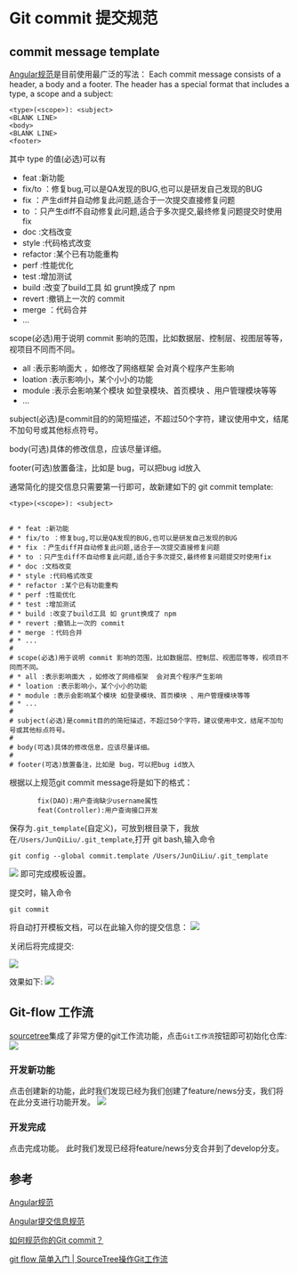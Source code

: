 # Git commit 提交规范

## commit message template
[Angular规范](https://github.com/angular/angular.js/blob/master/DEVELOPERS.md#-git-commit-guidelines)是目前使用最广泛的写法：
Each commit message consists of a header, a body and a footer. The header has a special format that includes a type, a scope and a subject:

```
<type>(<scope>): <subject>
<BLANK LINE>
<body>
<BLANK LINE>
<footer> 
```

其中 type 的值(必选)可以有
* feat :新功能 
* fix/to ：修复bug,可以是QA发现的BUG,也可以是研发自己发现的BUG
* fix ：产生diff并自动修复此问题,适合于一次提交直接修复问题
* to ：只产生diff不自动修复此问题,适合于多次提交,最终修复问题提交时使用fix
* doc :文档改变
* style :代码格式改变
* refactor :某个已有功能重构
* perf :性能优化
* test :增加测试
* build :改变了build工具 如 grunt换成了 npm
* revert :撤销上一次的 commit 
* merge ：代码合并
* ...

scope(必选)用于说明 commit 影响的范围，比如数据层、控制层、视图层等等，视项目不同而不同。
* all :表示影响面大 ，如修改了网络框架  会对真个程序产生影响
* loation :表示影响小，某个小小的功能
* module :表示会影响某个模块 如登录模块、首页模块 、用户管理模块等等
* ...

subject(必选)是commit目的的简短描述，不超过50个字符，建议使用中文，结尾不加句号或其他标点符号。

body(可选)具体的修改信息，应该尽量详细。

footer(可选)放置备注，比如是 bug，可以把bug id放入

通常简化的提交信息只需要第一行即可，故新建如下的 git commit template:
```
<type>(<scope>): <subject>


# * feat :新功能 
# * fix/to ：修复bug,可以是QA发现的BUG,也可以是研发自己发现的BUG
# * fix ：产生diff并自动修复此问题,适合于一次提交直接修复问题
# * to ：只产生diff不自动修复此问题,适合于多次提交,最终修复问题提交时使用fix
# * doc :文档改变
# * style :代码格式改变
# * refactor :某个已有功能重构
# * perf :性能优化
# * test :增加测试
# * build :改变了build工具 如 grunt换成了 npm
# * revert :撤销上一次的 commit 
# * merge ：代码合并
# * ...
# 
# scope(必选)用于说明 commit 影响的范围，比如数据层、控制层、视图层等等，视项目不同而不同。
# * all :表示影响面大 ，如修改了网络框架  会对真个程序产生影响
# * loation :表示影响小，某个小小的功能
# * module :表示会影响某个模块 如登录模块、首页模块 、用户管理模块等等
# * ...
# 
# subject(必选)是commit目的的简短描述，不超过50个字符，建议使用中文，结尾不加句号或其他标点符号。
# 
# body(可选)具体的修改信息，应该尽量详细。
# 
# footer(可选)放置备注，比如是 bug，可以把bug id放入
```
根据以上规范git commit message将是如下的格式：
```
       fix(DAO):用户查询缺少username属性 
       feat(Controller):用户查询接口开发
```
保存为`.git_template`(自定义)，可放到根目录下，我放在`/Users/JunQiLiu/.git_template`,打开 git bash,输入命令

```
git config --global commit.template /Users/JunQiLiu/.git_template
```
![](2.png)
即可完成模板设置。

提交时，输入命令
```
git commit
```
将自动打开模板文档，可以在此输入你的提交信息：
![](4.png)

关闭后将完成提交:

![](5.png)

效果如下:
![](6.png)


## Git-flow 工作流
[sourcetree](https://www.sourcetreeapp.com/)集成了非常方便的git工作流功能，点击`Git工作流`按钮即可初始化仓库:
![](7.png)

### 开发新功能
点击创建新的功能，此时我们发现已经为我们创建了feature/news分支，我们将在此分支进行功能开发。
![](8.png)

### 开发完成
点击完成功能。 此时我们发现已经将feature/news分支合并到了develop分支。




## 参考
[Angular规范](https://github.com/angular/angular.js/blob/master/DEVELOPERS.md#-git-commit-guidelines)

[Angular提交信息规范](https://zj-git-guide.readthedocs.io/zh_CN/latest/message/Angular%E6%8F%90%E4%BA%A4%E4%BF%A1%E6%81%AF%E8%A7%84%E8%8C%83/)

[如何规范你的Git commit？](https://zhuanlan.zhihu.com/p/182553920)

[git flow 简单入门 | SourceTree操作Git工作流](https://www.cnblogs.com/liuqitoday/p/12102791.html)
